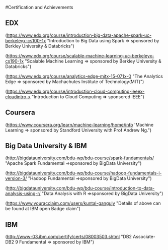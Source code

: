 #Certification and Achievements

EDX
--------------------------

(https://www.edx.org/course/introduction-big-data-apache-spark-uc-berkeleyx-cs100-1x "Introduction to Big Data using Spark => sponsored by Berkley University & Databricks")

(https://www.edx.org/course/scalable-machine-learning-uc-berkeleyx-cs190-1x "Scalable Machine Learning  => sponsored by Berkley University & Databricks")

(https://www.edx.org/course/analytics-edge-mitx-15-071x-0 "The Analytics Edge => sponsored by Machachutes Institute of Technology(MIT)")

(https://www.edx.org/course/introduction-cloud-computing-ieeex-cloudintro-x "Introduction to Cloud Computing => sponsored IEEE")


Coursera
---------------------------
(https://www.coursera.org/learn/machine-learning/home/info 'Machine Learning => sponsored by Standford University with Prof Andrew  Ng.")


Big Data University & IBM
--------------------------

(http://bigdatauniversity.com/bdu-wp/bdu-course/spark-fundamentals/ "Apache Spark Fundamental =>sponsored by BigData University")

(http://bigdatauniversity.com/bdu-wp/bdu-course/hadoop-fundamentals-i-version-3/ "Hadoop Fundamental =>sponsored by BigData University")

(http://bigdatauniversity.com/bdu-wp/bdu-course/introduction-to-data-analysis-using-r/ "Data Analysis with R =>sponsored by BigData University")

(https://www.youracclaim.com/users/kuntal-ganguly "Details of above can be found at IBM open Badge claim") 


IBM
-------------------------

(http://www-03.ibm.com/certify/certs/08003503.shtml "DB2 Associate-DB2 9 Fundamental => sponsored by IBM")


